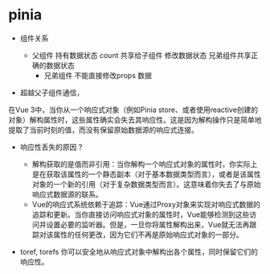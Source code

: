 # pinia 

- 组件关系
  - 父组件
    持有数据状态 count 共享给子组件
    修改数据状态
    兄弟组件共享正确的数据状态
    - 兄弟组件
      不能直接修改props 数据

- 超越父子组件通信，




在Vue 3中，当你从一个响应式对象（例如Pinia store、或者使用reactive创建的对象）解构属性时，这些属性确实会失去其响应性。这是因为解构操作只是简单地提取了当前时刻的值，而没有保留原始数据源的响应式连接。

 - 响应性丢失的原因 ?


    - 解构获取的是值而非引用：当你解构一个响应式对象的属性时，你实际上是在获取该属性的一个静态副本（对于基本数据类型而言），或者是该属性对象的一个新的引用（对于复杂数据类型而言）。这意味着你失去了与原始响应式数据源的联系。
    - Vue的响应式系统依赖于追踪：Vue通过Proxy对象来实现对响应式数据的追踪和更新。当你直接访问响应式对象的属性时，Vue能够检测到这些访问并设置必要的监听器。但是，一旦你将属性解构出来，Vue就无法再跟踪对该属性的任何更改，因为它们不再是原始响应式对象的一部分。

- toref, torefs
    你可以安全地从响应式对象中解构出各个属性，同时保留它们的响应性。